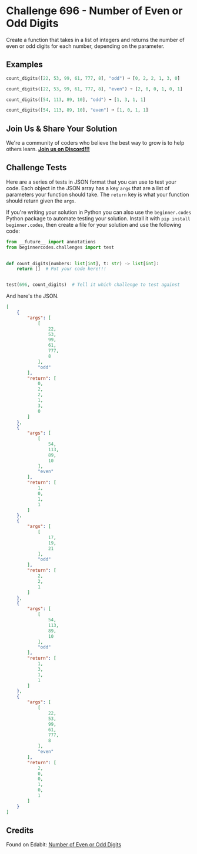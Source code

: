 # Challenge 696 - Number of Even or Odd Digits

Create a function that takes in a list of integers and returns the number of even or odd digits for each number, depending on the parameter.

## Examples
```python
count_digits([22, 53, 99, 61, 777, 8], "odd") ➞ [0, 2, 2, 1, 3, 0]

count_digits([22, 53, 99, 61, 777, 8], "even") ➞ [2, 0, 0, 1, 0, 1]

count_digits([54, 113, 89, 10], "odd") ➞ [1, 3, 1, 1]

count_digits([54, 113, 89, 10], "even") ➞ [1, 0, 1, 1]
```
## Join Us & Share Your Solution

We're a community of coders who believe the best way to grow is to help others learn. **[Join us on Discord!!!](https://discord.gg/sfHykntuGy)**

## Challenge Tests

Here are a series of tests in JSON format that you can use to test your code. Each object in the JSON array has a key `args` that are a list of parameters your function should take. The `return` key is what your function should return given the `args`. 

If you're writing your solution in Python you can also use the `beginner.codes` Python package to automate testing your solution. Install it with `pip install beginner.codes`, then create a file for your solution and use the following code:
```python
from __future__ import annotations
from beginnercodes.challenges import test

    
def count_digits(numbers: list[int], t: str) -> list[int]:
    return []  # Put your code here!!!


test(696, count_digits)  # Tell it which challenge to test against
```
And here's the JSON.
```json
[
    {
        "args": [
            [
                22,
                53,
                99,
                61,
                777,
                8
            ],
            "odd"
        ],
        "return": [
            0,
            2,
            2,
            1,
            3,
            0
        ]
    },
    {
        "args": [
            [
                54,
                113,
                89,
                10
            ],
            "even"
        ],
        "return": [
            1,
            0,
            1,
            1
        ]
    },
    {
        "args": [
            [
                17,
                19,
                21
            ],
            "odd"
        ],
        "return": [
            2,
            2,
            1
        ]
    },
    {
        "args": [
            [
                54,
                113,
                89,
                10
            ],
            "odd"
        ],
        "return": [
            1,
            3,
            1,
            1
        ]
    },
    {
        "args": [
            [
                22,
                53,
                99,
                61,
                777,
                8
            ],
            "even"
        ],
        "return": [
            2,
            0,
            0,
            1,
            0,
            1
        ]
    }
]
```
## Credits

Found on Edabit: [Number of Even or Odd Digits](https://edabit.com/challenge/gdzS7pXsPexY8j4A3)
